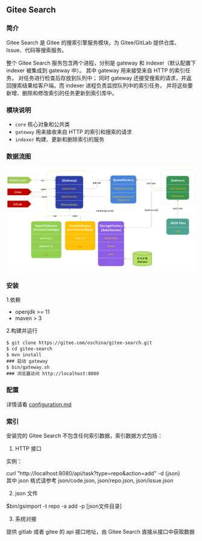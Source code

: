 ## Gitee Search

### 简介

Gitee Search 是 Gitee 的搜索引擎服务模块，为 Gitee/GitLab 提供仓库、Issue、代码等搜索服务。

整个 Gitee Search 服务包含两个进程，分别是 gateway 和 indexer（默认配置下 indexer 被集成到 gateway 中）。
其中 gateway 用来接受来自 HTTP 的索引任务， 对任务进行检查后存放到队列中；
同时 gateway 还接受搜索的请求，并返回搜索结果给客户端。而 indexer 进程负责监控队列中的索引任务，
并将这些要新增、删除和修改索引的任务更新到索引库中。

### 模块说明

* `core`    核心对象和公共类
* `gateway` 用来接收来自 HTTP 的索引和搜索的请求
* `indexer` 构建、更新和删除索引的服务

### 数据流图

![Gitee Search Flow](docs/gsearch-flow.png)

### 安装

1.依赖

* openjdk >= 11
* maven > 3

2.构建并运行

```
$ git clone https://gitee.com/oschina/gitee-search.git
$ cd gitee-search
$ mvn install
### 启动 gateway
$ bin/gateway.sh
### 浏览器访问 http://localhost:8080
```

### 配置

详情请看 [configuration.md](configuration.md)

### 索引

安装完的 Gitee Search 不包含任何索引数据，索引数据方式包括：

1. HTTP 接口

实例：

curl "http://localhost:8080/api/task?type=repo&action=add" -d {json}  
其中 json 格式请参考 json/code.json, json/repo.json, json/issue.json

2. json 文件

$bin/gsimport -t repo -a add -p [json文件目录]

3. 系统对接

提供 gitlab 或者 gitee 的 api 接口地址，由 Gitee Search 直接从接口中获取数据